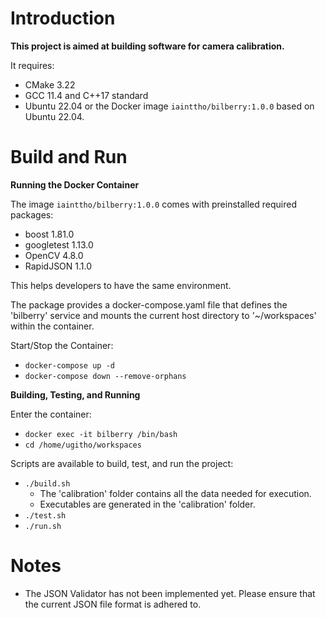 # Introduction

**This project is aimed at building software for camera calibration.**

It requires:

- CMake 3.22
- GCC 11.4 and C++17 standard
- Ubuntu 22.04 or the Docker image `iainttho/bilberry:1.0.0` based on Ubuntu 22.04.

# Build and Run

**Running the Docker Container**

The image `iainttho/bilberry:1.0.0` comes with preinstalled required packages:

- boost 1.81.0
- googletest 1.13.0
- OpenCV 4.8.0
- RapidJSON 1.1.0

This helps developers to have the same environment.

The package provides a docker-compose.yaml file that defines the 'bilberry' service and mounts the current host directory to '~/workspaces' within the container.

Start/Stop the Container:

- `docker-compose up -d`
- `docker-compose down --remove-orphans`

**Building, Testing, and Running**

Enter the container:

- `docker exec -it bilberry /bin/bash`
- `cd /home/ugitho/workspaces`
  
Scripts are available to build, test, and run the project:

- `./build.sh`
    - The 'calibration' folder contains all the data needed for execution.
    - Executables are generated in the 'calibration' folder.
- `./test.sh`
- `./run.sh`

# Notes
- The JSON Validator has not been implemented yet. Please ensure that the current JSON file format is adhered to.